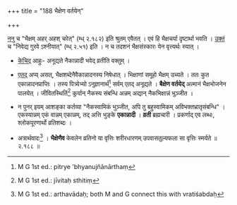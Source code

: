 +++
title = "188 भैक्षेण वर्तयेन्"

+++

<u>ननु</u> च "भैक्षम् अहर् अहश् चरेत्" (म्ध् २.१८२) इति श्रुतम् एवैतत् । एवं हि भैक्षचर्या दृष्टार्था भवति । <u>उक्तं</u> च "निवेद्य गुरवे ऽश्नीयात्" (म्ध् २.५१) इति । न च तदशनं भैक्षसंस्कारः येन वृत्त्यर्थः स्यात् ।

- <u>केचिद्</u> आहुः- अनूद्यते नैकान्नादी भवेद् व्रतीति वक्तुम् । 

- <u>एतद्</u> अप्य् असत्, भैक्षशब्देनैवैकान्नादनस्य निषेधात् । भिक्षाणां समूहो भैक्षम् उच्यते । ततः कुत एकान्नादनप्राप्तिः । तस्य पित्र्येभ्यो ऽनुज्ञानार्थं[^४६५] सर्वम् एतद् अनूद्यते । **बैक्षेण वर्तयेद्** अत्मानं भैक्षभोजनेन पालयेत् । जीवितस्थितिं[^४६६] कुर्यान् नैकस्य संबन्धि अन्नम् अद्यान् नैकभिक्षान्नं भुञ्जीत ।


[^४६६]:
     M G 1st ed.: jīvitaḥ sthitiṃ


[^४६५]:
     M G 1st ed.: pitrye 'bhyanujñānārthaṃ

- न पुनर् इयम् आशङ्का कर्तव्या "नैकस्वामिकं भुञ्जीत, अपि तु बहुस्वामिकम् अविभक्तभ्रातृसंबन्धि" । एकस्यान्नम् एकं वान्नम् एकान्नम्, तद् अत्ति भुङ्के **एकान्नादी** । **व्रती** ब्रह्मचारी । प्रकर्णाद् एव लब्धः, श्लोकपूरणार्थो व्रतिशब्दः । 

- अत्रार्थवादः[^४६७] । **भैक्षेणैव** केवलेन व्रतिनो या वृत्तिः शरीरधारणम् उपवासतुल्यफला सा वृत्तिः स्मर्यते ॥ २.१८८ ॥


[^४६७]:
     M G 1st ed.: arthavādaḥ; both M and G connect this with vratiśabdaḥ